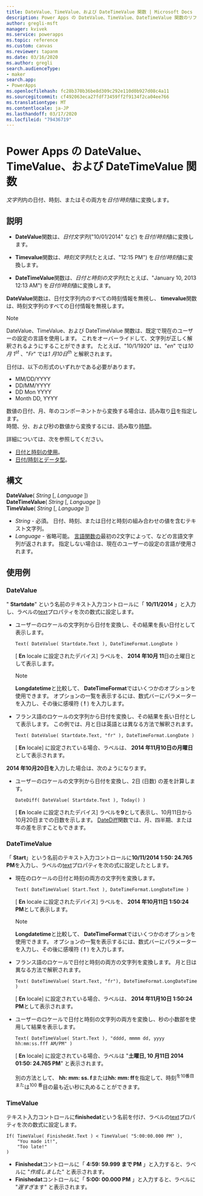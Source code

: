 ```yaml
---
title: DateValue、TimeValue、および DateTimeValue 関数 | Microsoft Docs
description: Power Apps の DateValue、TimeValue、DateTimeValue 関数のリファレンス情報、構文、および例
author: gregli-msft
manager: kvivek
ms.service: powerapps
ms.topic: reference
ms.custom: canvas
ms.reviewer: tapanm
ms.date: 03/16/2020
ms.author: gregli
search.audienceType:
- maker
search.app:
- PowerApps
ms.openlocfilehash: fc28b370b36be8d309c292e110d0b927d08c4a11
ms.sourcegitcommit: cf492063eca27fdf73459ff2f9134f2ca04ee766
ms.translationtype: MT
ms.contentlocale: ja-JP
ms.lasthandoff: 03/17/2020
ms.locfileid: "79436719"
---
```

# <a name="datevalue-timevalue-and-datetimevalue-functions-in-power-apps"></a>Power Apps の DateValue、TimeValue、および DateTimeValue 関数

*文字列*内の日付、時刻、またはその両方を*日付/時刻*値に変換します。

## <a name="description"></a>説明

- **DateValue**関数は、*日付文字列*("10/01/2014" など) を*日付/時刻*値に変換します。

- **Timevalue**関数は、*時刻文字列*(たとえば、"12:15 PM") を*日付/時刻*値に変換します。

- **DateTimeValue**関数は、*日付と時刻の文字列*(たとえば、"January 10, 2013 12:13 AM") を*日付/時刻*値に変換します。

**DateValue**関数は、日付文字列内のすべての時刻情報を無視し、 **timevalue**関数は、時刻文字列のすべての日付情報を無視します。

> [!NOTE]
> DateValue、TimeValue、および DateTimeValue 関数は、既定で現在のユーザーの設定の言語を使用します。 これをオーバーライドして、文字列が正しく解釈されるようにすることができます。 たとえば、"10/1/1920" は、"*en*" では*10 月 1<sup>st</sup>*  、"*Fr*" では*1 月10日<sup>th</sup>* と解釈されます。

日付は、以下の形式のいずれかである必要があります。

- MM/DD/YYYY
- DD/MM/YYYY
- DD Mon YYYY
- Month DD, YYYY

数値の日付、月、年のコンポーネントから変換する場合は、読み取り[日](function-date-time.md)を指定します。 <br>
時間、分、および秒の数値から変換するには、読み取り[時間](function-date-time.md)。

詳細については、次を参照してください。

- [日付と時刻の使用](../show-text-dates-times.md)。
- [日付/時刻とデータ型](data-types.md#date-time-and-datetime)。

## <a name="syntax"></a>構文

**DateValue**( *String* [, *Language* ])<br>
**DateTimeValue**( *String* [, *Language* ])<br>
**TimeValue**( *String* [, *Language* ])

* *String* - 必須。 日付、時刻、または日付と時刻の組み合わせの値を含むテキスト文字列。
* *Language* - 省略可能。 [言語関数の](function-language.md)最初の2文字によって、などの言語文字列が返されます。  指定しない場合は、現在のユーザーの設定の言語が使用されます。  

## <a name="examples"></a>使用例

### <a name="datevalue"></a>DateValue

" **Startdate**" という名前のテキスト入力コントロールに「 **10/11/2014** 」と入力し、ラベルの[text](../controls/properties-core.md)プロパティを次の数式に設定します。

- ユーザーのロケールの文字列から日付を変換し、その結果を長い日付として表示します。

    ```powerapps-dot
    Text( DateValue( Startdate.Text ), DateTimeFormat.LongDate )
    ```

    [ **En** locale に設定されたデバイス] ラベルを、 **2014 年10月 11**日の土曜日として表示します。
  
    > [!NOTE]
    > **Longdatetime**と比較して、 **DateTimeFormat**ではいくつかのオプションを使用できます。 オプションの一覧を表示するには、数式バーにパラメーターを入力し、その後に感嘆符 ( **!** ) を入力します。

- フランス語のロケールの文字列から日付を変換し、その結果を長い日付として表示します。 この例では、月と日は英語とは異なる方法で解釈されます。

    ```powerapps-dot
    Text( DateValue( Startdate.Text, "fr" ), DateTimeFormat.LongDate )
    ```
  
    [ **En** locale] に設定されている場合、ラベルは、 **2014 年11月10日の月曜日**として表示されます。

**2014 年10月20日を**入力した場合は、次のようになります。

- ユーザーのロケールの文字列から日付を変換し、2日 (日数) の差を計算します。

    ```powerapps-dot
    DateDiff( DateValue( Startdate.Text ), Today() )
    ```
  
    [ **En** locale に設定されたデバイス] ラベルを**9**として表示し、10月11日から10月20日までの日数を示します。 [DateDiff](function-dateadd-datediff.md)関数では、月、四半期、または年の差を示すこともできます。

### <a name="datetimevalue"></a>DateTimeValue

「 **Start**」という名前のテキスト入力コントロールに**10/11/2014 1:50: 24.765 PM**を入力し、ラベルの[text](../controls/properties-core.md)プロパティを次の式に設定したとします。

- 現在のロケールの日付と時刻の両方の文字列を変換します。
 
    ```powerapps-dot
    Text( DateTimeValue( Start.Text ), DateTimeFormat.LongDateTime )
    ```    
    
    [ **En** locale に設定されたデバイス] ラベルを、 **2014 年10月11日 1:50:24 PM**として表示します。
  
  > [!NOTE]
  > **Longdatetime**と比較して、 **DateTimeFormat**ではいくつかのオプションを使用できます。 オプションの一覧を表示するには、数式バーにパラメーターを入力し、その後に感嘆符 ( **!** ) を入力します。

- フランス語のロケールで日付と時刻の両方の文字列を変換します。 月と日は異なる方法で解釈されます。

    ```powerapps-dot
    Text( DateTimeValue( Start.Text, "fr"), DateTimeFormat.LongDateTime )
    ```
  
    [ **En** locale] に設定されている場合、ラベルは、 **2014 年11月10日 1:50:24 PM**として表示されます。

- ユーザーのロケールで日付と時刻の文字列の両方を変換し、秒の小数部を使用して結果を表示します。

    ```powerapps-dot
    Text( DateTimeValue( Start.Text ), "dddd, mmmm dd, yyyy hh:mm:ss.fff AM/PM" )
    ```
  
    [ **En** locale] に設定されている場合、ラベルは "**土曜日, 10 月11日 2014 01:50: 24.765 PM**" と表示されます。
  
    別の方法として、 **hh: mm: ss. f**または**hh: mm: ff**を指定して、時刻<sup>を10番目また</sup>は<sup>100 番</sup>目の最も近い秒に丸めることができます。

### <a name="timevalue"></a>TimeValue

テキスト入力コントロールに**finishedat**という名前を付け、ラベルの[text](../controls/properties-core.md)プロパティを次の数式に設定します。

```powerapps-dot
If( TimeValue( FinishedAt.Text ) < TimeValue( "5:00:00.000 PM" ), 
    "You made it!", 
    "Too late!"
)
```

- **Finishedat**コントロールに「 **4:59: 59.999 まで PM** 」と入力すると、ラベルに "*作成しまし*た" と表示されます。
- **Finishedat**コントロールに「 **5:00: 00.000 PM** 」と入力すると、ラベルに "*遅すぎ*ます" と表示されます。
